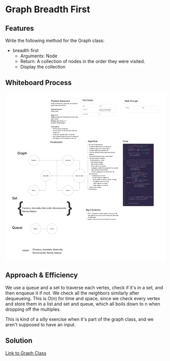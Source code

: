 # Graph Breadth First

## Features

Write the following method for the Graph class:

- breadth first
  - Arguments: Node
  - Return: A collection of nodes in the order they were visited.
  - Display the collection

## Whiteboard Process

![Whiteboard Image](cc36.png)

## Approach & Efficiency

We use a queue and a set to traverse each vertex, check if it's in a set, and then enqueue it if not. We check all the neighbors similarly after dequeueing. This is O(n) for time and space, since we check every vertex and store them in a list and set and queue, which all boils down to n when dropping off the multiples.

This is kind of a silly exercise when it's part of the graph class, and we aren't supposed to have an input.

## Solution

[Link to Graph Class](lib/src/main/java/datastructures/graph/Graph.java)





